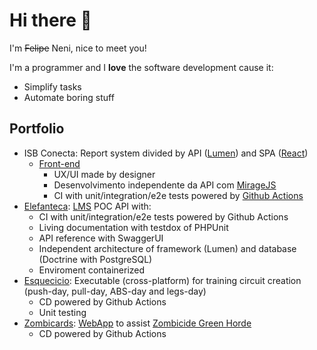 # Hi there 👋

I'm ~~Felipe~~ Neni, nice to meet you!

I'm a programmer and I **love** the software development cause it:
 
- Simplify tasks
- Automate boring stuff

## Portfolio

- ISB Conecta: Report system divided by API ([Lumen](https://lumen.laravel.com/)) and SPA ([React](https://reactjs.org/))
    <!--- [Back-end](https://github.com/nenitf/isb-conecta)
        - CI with unit/integration/e2e tests powered by [Github Actions](https://docs.github.com/en/actions)
        - [Living documentation](https://neni.dev/elefanteca_api/) with [testdox](https://phpunit.readthedocs.io/en/9.5/textui.html#testdox)
        - Independent architecture of framework ([Lumen](https://lumen.laravel.com/)) and database ([Doctrine](https://www.doctrine-project.org/) with [PostgreSQL](https://www.postgresql.org/))-->
    - [Front-end](https://github.com/nenitf/isb-conecta_ui)
        - UX/UI made by designer
        - Desenvolvimento independente da API com [MirageJS](https://miragejs.com/)
        - CI with unit/integration/e2e tests powered by [Github Actions](https://docs.github.com/en/actions)
- [Elefanteca](https://github.com/nenitf/elefanteca_api#readme): [LMS](https://en.wikipedia.org/wiki/Integrated_library_system) POC API with:
    - CI with unit/integration/e2e tests powered by Github Actions
    - Living documentation with testdox of PHPUnit
    - API reference with SwaggerUI
    - Independent architecture of framework (Lumen) and database (Doctrine with PostgreSQL)
    - Enviroment containerized
- [Esquecicio](https://github.com/nenitf/esquecicio#readme): Executable (cross-platform) for training circuit creation (push-day, pull-day, ABS-day and legs-day)
    - CD powered by Github Actions
    - Unit testing
- [Zombicards](https://github.com/jooaopc/zombicards#readme): [WebApp](https://jooaopc.github.io/zombicards/) to assist [Zombicide Green Horde](https://www.zombicide.com/pt-br/green-horde/)
    - CD powered by Github Actions
